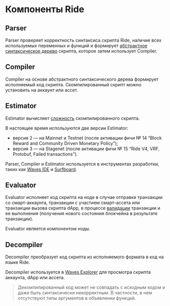 # Компоненты Ride

## Parser

Parser проверяет корректность синтаксиса скрипта Ride, наличие всех используемых переменных и функций и формирует [абстрактное синтаксическое дерево](https://ru.wikipedia.org/wiki/Абстрактное_синтаксическое_дерево) скрипта, которое затем использует Compiler.

## Compiler

Compiler на основе абстрактного синтаксического дерева формирует исполняемый код скрипта. Скомпилированный скрипт можно установить на аккаунт или ассет.

## Estimator

Estimator вычисляет [сложность](/ru/ride/base-concepts/complexity) скомпилированного скрипта.

В настоящее время используются две версии Estimator:
* версия 2 — на Mainnet и Testnet (после активации фичи №&nbsp;14 “Block Reward and Community Driven Monetary Policy”);
* версия 3 — на Stagenet (после активации фичи №&nbsp;15 “Ride V4, VRF, Protobuf, Failed transactions”).

Parser, Compiler и Estimator используется в инструментах разработки, таких как [Waves IDE](https://ide.wavesplatform.com/) и [Surfboard](https://github.com/wavesplatform/surfboard).

## Evaluator

Evaluator исполняет код скрипта на ноде в случае отправки транзакции со смарт-аккаунта, транзакции с участием смарт-ассета или транзакции вызова скрипта dApp, в процессе [валидации](/ru/blockchain/transaction/transaction-validation) транзакции и ее выполнения (получения нового состояния блокчейна в результате транзакции).

Evaluator является компонентом ноды.

## Decompiler

Decompiler преобразует код скрипта из исполняемого формата в код на языке Ride.

Decompiler используется в [Waves Explorer](https://wavesexplorer.com/) для просмотра скрипта аккаунта, dApp или ассета.

> Декомпилированный код может не совпадать с исходным кодом и даже быть синтаксически некорректным. В частности, в нем отсутствуют типы аргументов в объявлении функций.
